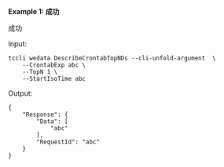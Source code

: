 **Example 1: 成功**

成功

Input: 

```
tccli wedata DescribeCrontabTopNDs --cli-unfold-argument  \
    --CrontabExp abc \
    --TopN 1 \
    --StartIsoTime abc
```

Output: 
```
{
    "Response": {
        "Data": [
            "abc"
        ],
        "RequestId": "abc"
    }
}
```

